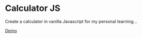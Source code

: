 # Calculator JS

Create a calculator in vanilla Javascript for my personal learning...

[Demo](https://michelmb-dev.github.io/CalculatorJS/)
